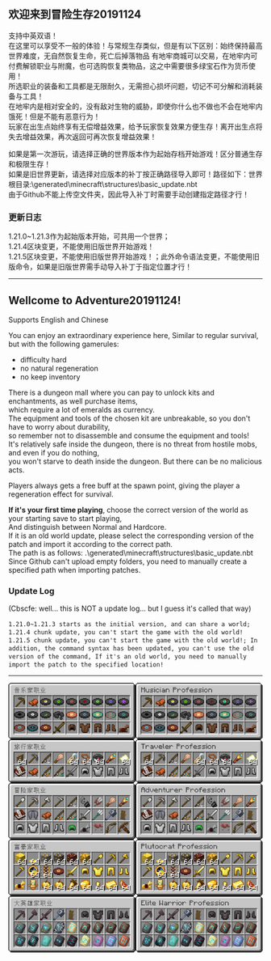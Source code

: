 ## 欢迎来到冒险生存20191124
支持中英双语！\
在这里可以享受不一般的体验！与常规生存类似，但是有以下区别：始终保持最高世界难度，无自然恢复生命，死亡后掉落物品
有地牢商城可以交易，在地牢内可付费解锁职业与附魔，也可选购恢复类物品，这之中需要很多绿宝石作为货币使用！\
所选职业的装备和工具都是无限耐久，无需担心损坏问题，切记不可分解和消耗装备与工具！\
在地牢内是相对安全的，没有敌对生物的威胁，即使你什么也不做也不会在地牢内饿死！但是不能有恶意行为！\
玩家在出生点始终享有无偿增益效果，给予玩家恢复效果方便生存！离开出生点将失去增益效果，再次返回可再次恢复增益效果！

如果是第一次游玩，请选择正确的世界版本作为起始存档开始游戏！区分普通生存和极限生存！\
如果是旧世界更新，请选择对应版本的补丁按正确路径导入即可！路径如下：世界根目录:\generated\minecraft\structures\basic_update.nbt\
由于Github不能上传空文件夹，因此导入补丁时需要手动创建指定路径才行！

### 更新日志

1.21.0~1.21.3作为起始版本开始，可共用一个世界；\
1.21.4区块变更，不能使用旧版世界开始游戏！\
1.21.5区块变更，不能使用旧版世界开始游戏！；此外命令语法变更，不能使用旧版命令，如果是旧版世界需手动导入补丁于指定位置才行！

---

## Wellcome to Adventure20191124!
Supports English and Chinese

You can enjoy an extraordinary experience here, Similar to regular survival, but with the following gamerules: 
- difficulty hard
- no natural regeneration
- no keep inventory

There is a dungeon mall where you can pay to unlock kits and enchantments, as well purchase items,\
which require a lot of emeralds as currency.\
The equipment and tools of the chosen kit are unbreakable, so you don't have to worry about durability,\
so remember not to disassemble and consume the equipment and tools!\
It's relatively safe inside the dungeon, there is no threat from hostile mobs, and even if you do nothing,\
you won't starve to death inside the dungeon. But there can be no malicious acts.

Players always gets a free buff at the spawn point, giving the player a regeneration effect for survival.

**If it's your first time playing**, choose the correct version of the world as your starting save to start playing,\
And distinguish between Normal and Hardcore.\
If it is an old world update, please select the corresponding version of the patch and import it according to the correct path.\
The path is as follows: .\generated\minecraft\structures\basic_update.nbt\
Since Github can't upload empty folders, you need to manually create a specified path when importing patches.

### Update Log

(Cbscfe: well... this is NOT a update log... but I guess it's called that way)

```text
1.21.0~1.21.3 starts as the initial version, and can share a world;
1.21.4 chunk update, you can't start the game with the old world!
1.21.5 chunk update, you can't start the game with the old world!; In addition, the command syntax has been updated, you can't use the old version of the command, If it's an old world, you need to manually import the patch to the specified location!
```

---

![kit_preview.png](kit_preview.png)
